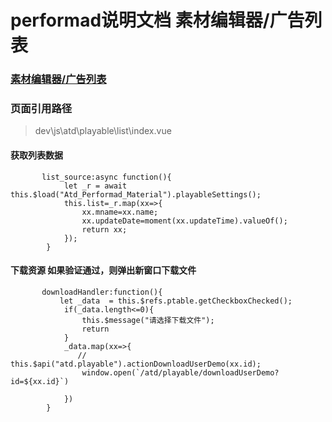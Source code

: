# performad说明文档 素材编辑器/广告列表
### [素材编辑器/广告列表 ]( http://performad.qa.onemad.com/platform/atd/main#/atd/playable/list,"素材编辑器/广告列表" )
### 页面引用路径 
> dev\js\atd\playable\list\index.vue

#### 获取列表数据
```
       list_source:async function(){
            let _r = await this.$load("Atd_Performad_Material").playableSettings();
            this.list=_r.map(xx=>{
                xx.mname=xx.name;
                xx.updateDate=moment(xx.updateTime).valueOf();
                return xx;
            });
        }
```


#### 下载资源 如果验证通过，则弹出新窗口下载文件
```
       downloadHandler:function(){
           let _data  = this.$refs.ptable.getCheckboxChecked();
            if(_data.length<=0){
                this.$message("请选择下载文件");
                return 
            }
            _data.map(xx=>{
               // this.$api("atd.playable").actionDownloadUserDemo(xx.id);
                window.open(`/atd/playable/downloadUserDemo?id=${xx.id}`)
                
            })
        }
```